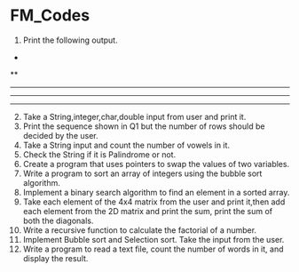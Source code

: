 # FM_Codes
1. Print the following output.
*
**
***
****
*****
2. Take a String,integer,char,double input from user and print it.
3. Print the sequence shown in Q1 but the number of rows should be
decided by the user.
4. Take a String input and count the number of vowels in it.
5. Check the String if it is Palindrome or not.
6. Create a program that uses pointers to swap the values of two variables.
7. Write a program to sort an array of integers using the bubble sort
algorithm.
8. Implement a binary search algorithm to find an element in a sorted
array.
9. Take each element of the 4x4 matrix from the user and print it,then add
each element from the 2D matrix and print the sum, print the sum of
both the diagonals.
10. Write a recursive function to calculate the factorial of a number.
11. Implement Bubble sort and Selection sort. Take the input from the user.
12. Write a program to read a text file, count the number of words in it, and
display the result.
